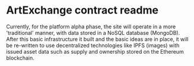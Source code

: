 # ArtExchange contract readme

Currently, for the platform alpha phase, the site will operate in a more 'traditional' manner, with data stored in a NoSQL database (MongoDB). After this basic infrastructure it built and the basic ideas are in place, it will be re-written to use decentralized technologies like IPFS (images) with issued asset data such as supply and ownership stored on the Ethereum blockchain.